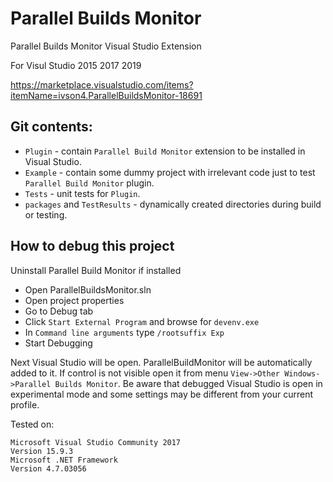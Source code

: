 # Parallel Builds Monitor

Parallel Builds Monitor Visual Studio Extension

For Visul Studio 2015 2017 2019

https://marketplace.visualstudio.com/items?itemName=ivson4.ParallelBuildsMonitor-18691


## Git contents:
- `Plugin` - contain `Parallel Build Monitor` extension to be installed in Visual Studio.  
- `Example` - contain some dummy project with irrelevant code just to test `Parallel Build Monitor` plugin.  
- `Tests` - unit tests for `Plugin`.  
- `packages` and `TestResults` - dynamically created directories during build or testing.  


## How to debug this project

Uninstall Parallel Build Monitor if installed

- Open ParallelBuildsMonitor.sln
- Open project properties
- Go to Debug tab
- Click `Start External Program` and browse for `devenv.exe`
- In `Command line arguments` type `/rootsuffix Exp`
- Start Debugging

Next Visual Studio will be open. ParallelBuildMonitor will be automatically added to it. If control is not visible open it from menu `View->Other Windows->Parallel Builds Monitor`. Be aware that debugged Visual Studio is open in experimental mode and some settings may be different from your current profile.

Tested on:
```
Microsoft Visual Studio Community 2017 
Version 15.9.3
Microsoft .NET Framework
Version 4.7.03056
```
